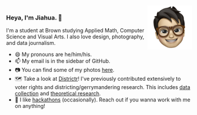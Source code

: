 <img src="me.png" height="120px" align="right" />

### Heya, I'm Jiahua. 👋

I'm a student at Brown studying Applied Math, Computer Science and Visual Arts. I also love design, photography, and data journalism. 

- 😄 My pronouns are he/him/his.
- 📫 My email is in the sidebar of GitHub. 
- 📷 You can find some of my photos [here](https://jiahua.io/photo).
- 🗺️ Take a look at [Districtr](https://districtr.org/)! I've previously contributed extensively to voter rights and districting/gerrymandering research. This includes [data collection](https://districtr.org/nebraska) and [theoretical research](https://arxiv.org/abs/1911.09792). 
- 🔧 I like [hackathons](https://devpost.com/Jiahua) (occasionally). Reach out if you wanna work with me on anything! 

<!--
**jchen/jchen** is a ✨ _special_ ✨ repository because its `README.md` (this file) appears on your GitHub profile.

Here are some ideas to get you started:

- 🔭 I’m currently working on ...
- 🌱 I’m currently learning ...
- 👯 I’m looking to collaborate on ...
- 🤔 I’m looking for help with ...
- 💬 Ask me about ...
- 📫 How to reach me: ...
- 😄 Pronouns: ...
- ⚡ Fun fact: ...
-->
